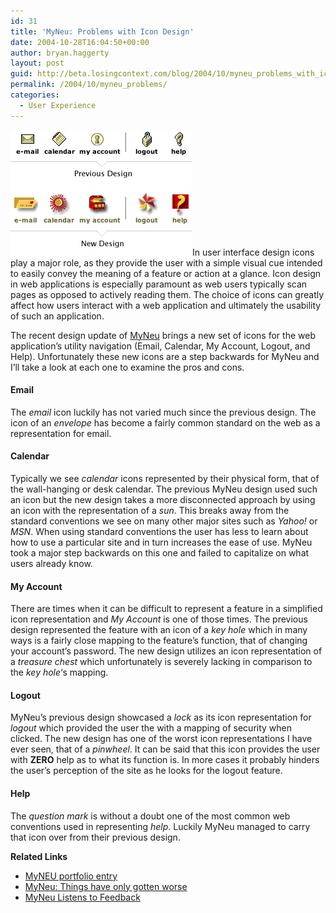 ```yaml
---
id: 31
title: 'MyNeu: Problems with Icon Design'
date: 2004-10-28T16:04:50+00:00
author: bryan.haggerty
layout: post
guid: http://beta.losingcontext.com/blog/2004/10/myneu_problems_with_icon_design.php
permalink: /2004/10/myneu_problems/
categories:
  - User Experience
---
```

<img src="/blog/wp-content/uploads/legacy/myneu-icons.gif" alt="MyNeu Icons" class="image-right" border="0" height="201" width="291" />In user interface design icons play a major role, as they provide the user with a simple visual cue intended to easily convey the meaning of a feature or action at a glance. Icon design in web applications is especially paramount as web users typically scan pages as opposed to actively reading them. The choice of icons can greatly affect how users interact with a web application and ultimately the usability of such an application.

The recent design update of [MyNeu](http://www.myneu.neu.edu/ "Visit MyNeu") brings a new set of icons for the web application&#8217;s utility navigation (Email, Calendar, My Account, Logout, and Help). Unfortunately these new icons are a step backwards for MyNeu and I&#8217;ll take a look at each one to examine the pros and cons.

#### Email

The _email_ icon luckily has not varied much since the previous design. The icon of an _envelope_ has become a fairly common standard on the web as a representation for email.

#### Calendar

Typically we see _calendar_ icons represented by their physical form, that of the wall-hanging or desk calendar. The previous MyNeu design used such an icon but the new design takes a more disconnected approach by using an icon with the representation of a _sun_. This breaks away from the standard conventions we see on many other major sites such as _Yahoo!_ or _MSN_. When using standard conventions the user has less to learn about how to use a particular site and in turn increases the ease of use. MyNeu took a major step backwards on this one and failed to capitalize on what users already know.

#### My Account

There are times when it can be difficult to represent a feature in a simplified icon representation and _My Account_ is one of those times. The previous design represented the feature with an icon of a _key hole_ which in many ways is a fairly close mapping to the feature&#8217;s function, that of changing your account&#8217;s password. The new design utilizes an icon representation of a _treasure chest_ which unfortunately is severely lacking in comparison to the _key hole_&#8216;s mapping.

#### Logout

MyNeu&#8217;s previous design showcased a _lock_ as its icon representation for _logout_ which provided the user the with a mapping of security when clicked. The new design has one of the worst icon representations I have ever seen, that of a _pinwheel_. It can be said that this icon provides the user with **ZERO** help as to what its function is. In more cases it probably hinders the user&#8217;s perception of the site as he looks for the logout feature.

#### Help

The _question mark_ is without a doubt one of the most common web conventions used in representing _help_. Luckily MyNeu managed to carry that icon over from their previous design.

<p id="related-links">
  <strong>Related Links</strong>
</p>

  * [MyNEU portfolio entry](http://www.losingcontext.com/portfolio/myneu/)
  * [MyNeu: Things have only gotten worse](http://www.losingcontext.com/blog/2004/06/myneu_things_ha.php)
  * [MyNeu Listens to Feedback](http://www.losingcontext.com/blog/2005/03/myneu_listens_t.php)